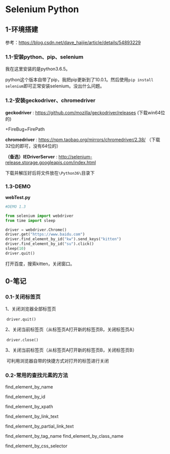 # Selenium Python 



## 1-环境搭建

参考：https://blog.csdn.net/dave_haijie/article/details/54893229

### 1.1-安装python、pip、selenium

我在这里安装的是python3.6.5。

python这个版本自带了pip，我把pip更新到了10.0.1。然后使用`pip install selenium`即可正常安装selenium。没出什么问题。



### 1.2-安装geckodriver、chromedriver

**geckodriver** : https://github.com/mozilla/geckodriver/releases (下载win64位的)

+FireBug+FirePath

**chromedriver** : https://npm.taobao.org/mirrors/chromedriver/2.38/ （下载32位的即可，没有64位的）

**（备选）IEDriverServer** : <http://selenium-release.storage.googleapis.com/index.html> 



下载并解压好后将文件放在`\Python36\`目录下



### 1.3-DEMO

**webTest.py**

```python
#DEMO 1.3

from selenium import webdriver
from time import sleep

driver = webdriver.Chrome()
driver.get("https://www.baidu.com")
driver.find_element_by_id("kw").send_keys("kitten")
driver.find_element_by_id("su").click()
sleep(10)
driver.quit()
```

打开百度，搜索kitten，关闭窗口。



## 0-笔记

### 0.1-关闭标签页

1、关闭浏览器全部标签页

​	 `driver.quit()`

2、关闭当前标签页（从标签页A打开新的标签页B，关闭标签页A） 

​	 `driver.close()`

3、关闭当前标签页（从标签页A打开新的标签页B，关闭标签页B）

​	可利用浏览器自带的快捷方式对打开的标签进行关闭

### 0.2-常用的查找元素的方法

find_element_by_name 

find_element_by_id 

find_element_by_xpath 

find_element_by_link_text 

find_element_by_partial_link_text 

find_element_by_tag_name find_element_by_class_name 

find_element_by_css_selector 